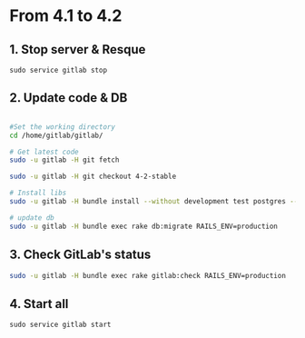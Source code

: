 # From 4.1 to 4.2

## 1. Stop server & Resque

    sudo service gitlab stop

## 2. Update code & DB

```bash

#Set the working directory
cd /home/gitlab/gitlab/

# Get latest code
sudo -u gitlab -H git fetch

sudo -u gitlab -H git checkout 4-2-stable

# Install libs
sudo -u gitlab -H bundle install --without development test postgres --deployment

# update db
sudo -u gitlab -H bundle exec rake db:migrate RAILS_ENV=production

```

## 3. Check GitLab's status

```bash
sudo -u gitlab -H bundle exec rake gitlab:check RAILS_ENV=production
```

## 4. Start all

    sudo service gitlab start
